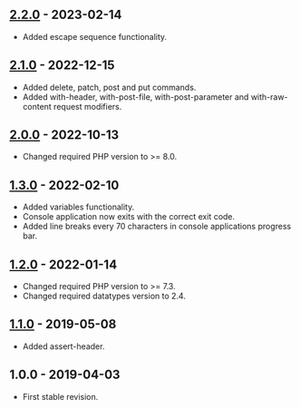 ## [2.2.0] - 2023-02-14
- Added escape sequence functionality.

## [2.1.0] - 2022-12-15
- Added delete, patch, post and put commands.
- Added with-header, with-post-file, with-post-parameter and with-raw-content request modifiers.

## [2.0.0] - 2022-10-13
- Changed required PHP version to >= 8.0.

## [1.3.0] - 2022-02-10
- Added variables functionality.
- Console application now exits with the correct exit code.
- Added line breaks every 70 characters in console applications progress bar.

## [1.2.0] - 2022-01-14
- Changed required PHP version to >= 7.3.
- Changed required datatypes version to 2.4.

## [1.1.0] - 2019-05-08
- Added assert-header.

## 1.0.0 - 2019-04-03
- First stable revision.

[2.2.0]: https://github.com/themichaelhall/webunit/compare/v2.1.0...v2.2.0
[2.1.0]: https://github.com/themichaelhall/webunit/compare/v2.0.0...v2.1.0
[2.0.0]: https://github.com/themichaelhall/webunit/compare/v1.3.0...v2.0.0
[1.3.0]: https://github.com/themichaelhall/webunit/compare/v1.2.0...v1.3.0
[1.2.0]: https://github.com/themichaelhall/webunit/compare/v1.1.0...v1.2.0
[1.1.0]: https://github.com/themichaelhall/webunit/compare/v1.0.0...v1.1.0
